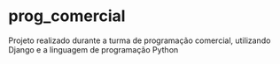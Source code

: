 # prog_comercial
Projeto realizado durante a turma de programação comercial, utilizando Django e a linguagem de programação Python
